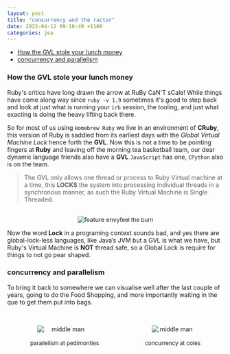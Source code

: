 ```yaml
---
layout: post
title: "concurrency and the ractor"
date: 2022-04-12 09:10:49 +1100
categories: jea
---
```


<sl-format-date  date="{{page.date}}"  month="long"  day="numeric"  year="numeric"></sl-format-date>

- [How the GVL stole your lunch money](#how-the-gvl-stole-your-lunch-money)
- [concurrency and parallelism](#concurrency-and-parallelism)

### How the GVL stole your lunch money

Ruby's critics have long drawn the arrow at RuBy CaN'T sCale! While things have come along way since `ruby -v 1.9` sometimes it's good to step back and look at just what is running your `irb` session, the tooling, and just what exacting is doing the heavy lifting back there.

So for most of us using `Homebrew Ruby` we live in an environment of **CRuby**, this version of Ruby is saddled from its earliest days with the *Global Virtual Machine Lock* hence forth the **GVL**. Now this is not a time to be pointing fingers at **Ruby** and leaving off the morning tea basketball team, our dear dynamic language friends also have a **GVL** `JavaScript` has one, `CPython` also is on the team.

> The GVL only allows one thread or process to Ruby Virtual machine at a time, this **LOCKS** the system into processing individual threads in a synchronous manner, as such the Ruby Virtual Machine is Single Threaded.

<div style="text-align: center; padding-top: 1rem;">
<img  class="fit-picture"  src="https://res.cloudinary.com/oeelsafe/image/upload/v1649762961/vm_lock_bernie_fztsjf"  alt="feature envy" ><span style="font-size: small">feel the burn</span></div>

Now the word **Lock** in a programing context sounds bad, and yes there are global-lock-less languages, like Java’s JVM but a GVL is what we have, but Ruby's Virtual Machine is **NOT** thread safe, so a Global Lock is require for things to not go pear shaped.

### concurrency and parallelism

To bring it back to somewhere we can visualise well after the last couple of years, going to do the Food Shopping, and more importantly waiting in the que to get them put into bags.
  <div style="text-align: center; padding-top: 1rem; display: flex; flex-wrap: wrap; justify-content: space-around; align-items: center ">
    <div style="display: flex; flex-direction: column;">
      <img  style="max-width: 400px; padding: 1rem; text-align: center;"  src="https://res.cloudinary.com/oeelsafe/image/upload/v1649764951/checkout_counter_ww4q5n.jpg"  alt="middle man" >
      <span style="font-size: small">parallelism at pedimonties</span>
    </div>
    <div style="display: flex; flex-direction: column;">
      <img  style="max-width: 400px;  padding: 1rem; text-align: center; "  src="https://res.cloudinary.com/oeelsafe/image/upload/v1649764967/concurrent_checkout_goc0pd.jpg"  alt="middle man">
      <span style="font-size: small">concurrency at coles</span>
    </div>
</div>
